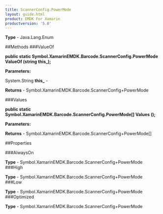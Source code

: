 ```yaml
---
title: ScannerConfig.PowerMode
layout: guide.html
product: EMDK For Xamarin 
productversion: '5.0' 
---
```



**Type** - Java.Lang.Enum

##Methods
###ValueOf

**public static Symbol.XamarinEMDK.Barcode.ScannerConfig.PowerMode ValueOf (string this_);**



**Parameters:**

System.String **this_**  - 

**Returns** - Symbol.XamarinEMDK.Barcode.ScannerConfig+PowerMode

###Values

**public static Symbol.XamarinEMDK.Barcode.ScannerConfig.PowerMode[] Values ();**



**Parameters:**

**Returns** - Symbol.XamarinEMDK.Barcode.ScannerConfig+PowerMode[]

##Properties

###AlwaysOn


**Type** - Symbol.XamarinEMDK.Barcode.ScannerConfig+PowerMode
###High


**Type** - Symbol.XamarinEMDK.Barcode.ScannerConfig+PowerMode
###Low


**Type** - Symbol.XamarinEMDK.Barcode.ScannerConfig+PowerMode
###Optimized


**Type** - Symbol.XamarinEMDK.Barcode.ScannerConfig+PowerMode
